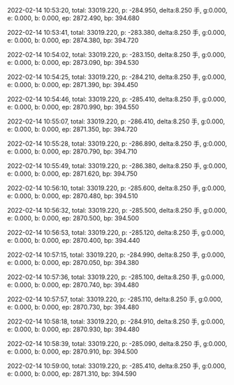 2022-02-14 10:53:20, total: 33019.220, p: -284.950, delta:8.250 手, g:0.000, e: 0.000, b: 0.000, ep: 2872.490, bp: 394.680

2022-02-14 10:53:41, total: 33019.220, p: -283.380, delta:8.250 手, g:0.000, e: 0.000, b: 0.000, ep: 2874.380, bp: 394.720

2022-02-14 10:54:02, total: 33019.220, p: -283.150, delta:8.250 手, g:0.000, e: 0.000, b: 0.000, ep: 2873.090, bp: 394.530

2022-02-14 10:54:25, total: 33019.220, p: -284.210, delta:8.250 手, g:0.000, e: 0.000, b: 0.000, ep: 2871.390, bp: 394.450

2022-02-14 10:54:46, total: 33019.220, p: -285.410, delta:8.250 手, g:0.000, e: 0.000, b: 0.000, ep: 2870.990, bp: 394.550

2022-02-14 10:55:07, total: 33019.220, p: -286.410, delta:8.250 手, g:0.000, e: 0.000, b: 0.000, ep: 2871.350, bp: 394.720

2022-02-14 10:55:28, total: 33019.220, p: -286.890, delta:8.250 手, g:0.000, e: 0.000, b: 0.000, ep: 2870.790, bp: 394.710

2022-02-14 10:55:49, total: 33019.220, p: -286.380, delta:8.250 手, g:0.000, e: 0.000, b: 0.000, ep: 2871.620, bp: 394.750

2022-02-14 10:56:10, total: 33019.220, p: -285.600, delta:8.250 手, g:0.000, e: 0.000, b: 0.000, ep: 2870.480, bp: 394.510

2022-02-14 10:56:32, total: 33019.220, p: -285.500, delta:8.250 手, g:0.000, e: 0.000, b: 0.000, ep: 2870.500, bp: 394.500

2022-02-14 10:56:53, total: 33019.220, p: -285.120, delta:8.250 手, g:0.000, e: 0.000, b: 0.000, ep: 2870.400, bp: 394.440

2022-02-14 10:57:15, total: 33019.220, p: -284.990, delta:8.250 手, g:0.000, e: 0.000, b: 0.000, ep: 2870.050, bp: 394.380

2022-02-14 10:57:36, total: 33019.220, p: -285.100, delta:8.250 手, g:0.000, e: 0.000, b: 0.000, ep: 2870.740, bp: 394.480

2022-02-14 10:57:57, total: 33019.220, p: -285.110, delta:8.250 手, g:0.000, e: 0.000, b: 0.000, ep: 2870.730, bp: 394.480

2022-02-14 10:58:18, total: 33019.220, p: -284.910, delta:8.250 手, g:0.000, e: 0.000, b: 0.000, ep: 2870.930, bp: 394.480

2022-02-14 10:58:39, total: 33019.220, p: -285.090, delta:8.250 手, g:0.000, e: 0.000, b: 0.000, ep: 2870.910, bp: 394.500

2022-02-14 10:59:00, total: 33019.220, p: -285.410, delta:8.250 手, g:0.000, e: 0.000, b: 0.000, ep: 2871.310, bp: 394.590